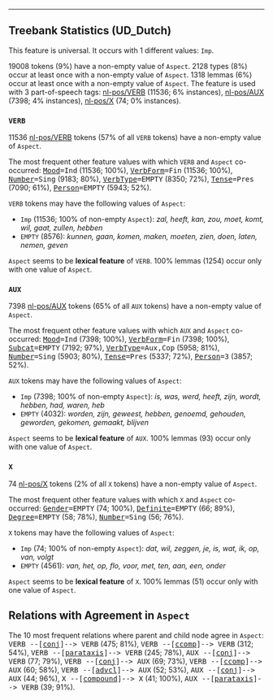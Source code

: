 

--------------------------------------------------------------------------------

## Treebank Statistics (UD_Dutch)

This feature is universal.
It occurs with 1 different values: `Imp`.

19008 tokens (9%) have a non-empty value of `Aspect`.
2128 types (8%) occur at least once with a non-empty value of `Aspect`.
1318 lemmas (6%) occur at least once with a non-empty value of `Aspect`.
The feature is used with 3 part-of-speech tags: [nl-pos/VERB]() (11536; 6% instances), [nl-pos/AUX]() (7398; 4% instances), [nl-pos/X]() (74; 0% instances).

### `VERB`

11536 [nl-pos/VERB]() tokens (57% of all `VERB` tokens) have a non-empty value of `Aspect`.

The most frequent other feature values with which `VERB` and `Aspect` co-occurred: <tt><a href="Mood.html">Mood</a>=Ind</tt> (11536; 100%), <tt><a href="VerbForm.html">VerbForm</a>=Fin</tt> (11536; 100%), <tt><a href="Number.html">Number</a>=Sing</tt> (9183; 80%), <tt><a href="VerbType.html">VerbType</a>=EMPTY</tt> (8350; 72%), <tt><a href="Tense.html">Tense</a>=Pres</tt> (7090; 61%), <tt><a href="Person.html">Person</a>=EMPTY</tt> (5943; 52%).

`VERB` tokens may have the following values of `Aspect`:

* `Imp` (11536; 100% of non-empty `Aspect`): <em>zal, heeft, kan, zou, moet, komt, wil, gaat, zullen, hebben</em>
* `EMPTY` (8576): <em>kunnen, gaan, komen, maken, moeten, zien, doen, laten, nemen, geven</em>

`Aspect` seems to be **lexical feature** of `VERB`. 100% lemmas (1254) occur only with one value of `Aspect`.

### `AUX`

7398 [nl-pos/AUX]() tokens (65% of all `AUX` tokens) have a non-empty value of `Aspect`.

The most frequent other feature values with which `AUX` and `Aspect` co-occurred: <tt><a href="Mood.html">Mood</a>=Ind</tt> (7398; 100%), <tt><a href="VerbForm.html">VerbForm</a>=Fin</tt> (7398; 100%), <tt><a href="Subcat.html">Subcat</a>=EMPTY</tt> (7192; 97%), <tt><a href="VerbType.html">VerbType</a>=Aux,Cop</tt> (5958; 81%), <tt><a href="Number.html">Number</a>=Sing</tt> (5903; 80%), <tt><a href="Tense.html">Tense</a>=Pres</tt> (5337; 72%), <tt><a href="Person.html">Person</a>=3</tt> (3857; 52%).

`AUX` tokens may have the following values of `Aspect`:

* `Imp` (7398; 100% of non-empty `Aspect`): <em>is, was, werd, heeft, zijn, wordt, hebben, had, waren, heb</em>
* `EMPTY` (4032): <em>worden, zijn, geweest, hebben, genoemd, gehouden, geworden, gekomen, gemaakt, blijven</em>

`Aspect` seems to be **lexical feature** of `AUX`. 100% lemmas (93) occur only with one value of `Aspect`.

### `X`

74 [nl-pos/X]() tokens (2% of all `X` tokens) have a non-empty value of `Aspect`.

The most frequent other feature values with which `X` and `Aspect` co-occurred: <tt><a href="Gender.html">Gender</a>=EMPTY</tt> (74; 100%), <tt><a href="Definite.html">Definite</a>=EMPTY</tt> (66; 89%), <tt><a href="Degree.html">Degree</a>=EMPTY</tt> (58; 78%), <tt><a href="Number.html">Number</a>=Sing</tt> (56; 76%).

`X` tokens may have the following values of `Aspect`:

* `Imp` (74; 100% of non-empty `Aspect`): <em>dat, wil, zeggen, je, is, wat, ik, op, van, volgt</em>
* `EMPTY` (4561): <em>van, het, op, flo, voor, met, ten, aan, een, onder</em>

`Aspect` seems to be **lexical feature** of `X`. 100% lemmas (51) occur only with one value of `Aspect`.

## Relations with Agreement in `Aspect`

The 10 most frequent relations where parent and child node agree in `Aspect`:
<tt>VERB --[<a href="../dep/conj.html">conj</a>]--> VERB</tt> (475; 81%),
<tt>VERB --[<a href="../dep/ccomp.html">ccomp</a>]--> VERB</tt> (312; 54%),
<tt>VERB --[<a href="../dep/parataxis.html">parataxis</a>]--> VERB</tt> (245; 78%),
<tt>AUX --[<a href="../dep/conj.html">conj</a>]--> VERB</tt> (77; 79%),
<tt>VERB --[<a href="../dep/conj.html">conj</a>]--> AUX</tt> (69; 73%),
<tt>VERB --[<a href="../dep/ccomp.html">ccomp</a>]--> AUX</tt> (60; 58%),
<tt>VERB --[<a href="../dep/advcl.html">advcl</a>]--> AUX</tt> (52; 53%),
<tt>AUX --[<a href="../dep/conj.html">conj</a>]--> AUX</tt> (44; 96%),
<tt>X --[<a href="../dep/compound.html">compound</a>]--> X</tt> (41; 100%),
<tt>AUX --[<a href="../dep/parataxis.html">parataxis</a>]--> VERB</tt> (39; 91%).

